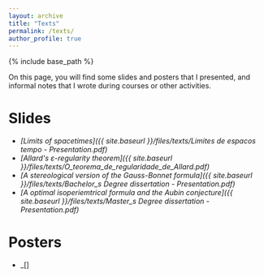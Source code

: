 ```yaml
---
layout: archive
title: "Texts"
permalink: /texts/
author_profile: true
---
```


{% include base_path %}

On this page, you will find some slides and posters that I presented, and informal notes that I wrote during courses or other activities.

#  Slides
- _[Limits of spacetimes]({{ site.baseurl }}/files/texts/Limites de espacos tempo - Presentation.pdf)_
- _[Allard's $\varepsilon$-regularity theorem]({{ site.baseurl }}/files/texts/O_teorema_de_regularidade_de_Allard.pdf)_
- _[A stereological version of the Gauss-Bonnet formula]({{ site.baseurl }}/files/texts/Bachelor_s Degree dissertation - Presentation.pdf)_
- _[A optimal isoperiemtrical formula and the Aubin conjecture]({{ site.baseurl }}/files/texts/Master_s Degree dissertation - Presentation.pdf)_

# Posters
- _[]

<!-- # Notes
_These notes are informal and may contain mistakes_ -->
